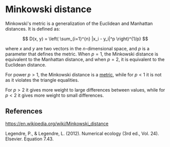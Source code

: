 # Minkowski distance

Minkowski's metric is a generalization of the Euclidean and Manhattan distances. It is defined as:

$$ D(x, y) = \left( \sum_{i=1}^{n} |x_i - y_i|^p \right)^{1/p} $$

where $x$ and $y$ are two vectors in the $n$-dimensional space, and $p$ is a parameter that defines the metric. When $p=1$, the Minkowski distance is equivalent to the Manhattan distance, and when $p=2$, it is equivalent to the Euclidean distance.

For power $p > 1$, the Minkowski distance is a [metric](../16/README.md), while for $p < 1$ it is not as it violates the triangle equalities.

For $p > 2$ it gives more weight to large differences between values, while for $p < 2$ it gives more weight to small differences. 

## References

<https://en.wikipedia.org/wiki/Minkowski_distance>

Legendre, P., & Legendre, L. (2012). Numerical ecology (3rd ed., Vol. 24). Elsevier. Equation 7.43.


